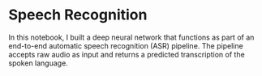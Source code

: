 # Speech Recognition

In this notebook, I built a deep neural network that functions as part of an end-to-end automatic speech recognition (ASR) pipeline. The pipeline accepts raw audio as input and returns a predicted transcription of the spoken language.